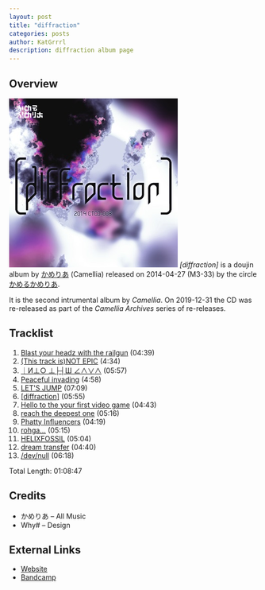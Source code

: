 ```yaml
---
layout: post
title: "diffraction"
categories: posts
author: KatGrrrl
description: diffraction album page
---
```


## Overview

![CTCD-008](/assets/images/CTCD-008.jpg)
*\[diffraction\]* is a doujin album by [かめりあ](/_articles/camellia.md) (Camellia) released on 2014-04-27 (M3-33) by the circle [かめるかめりあ](#).

It is the second intrumental album by *Camellia*. On 2019-12-31 the CD was re-released as part of the *Camellia Archives* series of re-releases.

## Tracklist

1. [Blast your headz with the railgun](#) (04:39)
2. [(This track is)NOT EPIC](#) (4:34)
3. [｜И⊥○ ⊥├┤Ш ∠∧∨∧](#) (05:57)
4. [Peaceful invading](#) (4:58)
5. [LET'S JUMP](#) (07:09)
6. [\[diffraction\]](#) (05:55)
7. [Hello to the your first video game](#) (04:43)
8. [reach the deepest one](#) (05:16)
9. [Phatty Influencers](#) (04:19)
10. [rohga...](#) (05:15)
11. [HELIXFOSSIL](#) (05:04)
12. [dream transfer](#) (04:40)
13. [/dev/null](#) (06:18)

Total Length: 01:08:47

## Credits

* かめりあ – All Music
* Why# – Design

## External Links

* [Website](https://cametek.jp/diffraction/)
* [Bandcamp](https://cametek.bandcamp.com/album/diffraction)
